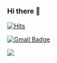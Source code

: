 ### Hi there 👋

<!--
**3loomin/3loomin** is a ✨ _special_ ✨ repository because its `README.md` (this file) appears on your GitHub profile.

Here are some ideas to get you started:

- 🔭 I’m currently working on ...
- 🌱 I’m currently learning ...
- 👯 I’m looking to collaborate on ...
- 🤔 I’m looking for help with ...
- 💬 Ask me about ...
- 📫 How to reach me: ...
- 😄 Pronouns: ...
- ⚡ Fun fact: ...
-->
[![Hits](https://hits.seeyoufarm.com/api/count/incr/badge.svg?url=https%3A%2F%2Fgithub.com%2Fhaesoo9410&count_bg=%23EB8B10&title_bg=%23684327&icon=&icon_color=%23E7E7E7&title=VISIT&edge_flat=false)](https://github.com/3loomin)


[![Gmail Badge](https://img.shields.io/badge/Gmail-D14836?style=flat&logo=Gmail&logoColor=white)](mailto:3loomin@gmail.com)

<!--![Anurag's GitHub stats](https://github-readme-stats.vercel.app/api?username=3loomin&show_icons=true&theme=radical) -->

<img align='left' src="http://mazassumnida.wtf/api/v2/generate_badge?boj=tlsckdals7">
